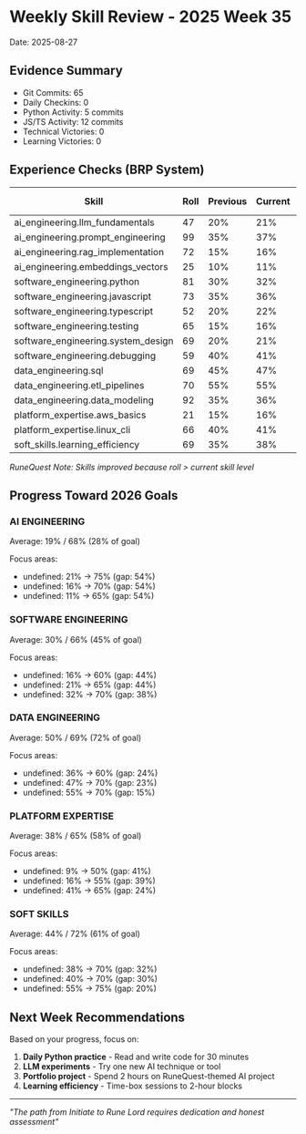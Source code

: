 # Weekly Skill Review - 2025 Week 35

Date: 2025-08-27

## Evidence Summary

- Git Commits: 65
- Daily Checkins: 0
- Python Activity: 5 commits
- JS/TS Activity: 12 commits
- Technical Victories: 0
- Learning Victories: 0

## Experience Checks (BRP System)

| Skill | Roll | Previous | Current | Improvement | Practice Hours |
|-------|------|----------|---------|-------------|----------------|
| ai_engineering.llm_fundamentals | 47 | 20% | 21% | +1 | 10h |
| ai_engineering.prompt_engineering | 99 | 35% | 37% | +2 | 15h |
| ai_engineering.rag_implementation | 72 | 15% | 16% | +1 | 2h |
| ai_engineering.embeddings_vectors | 25 | 10% | 11% | +1 | 1h |
| software_engineering.python | 81 | 30% | 32% | +2 | 10h |
| software_engineering.javascript | 73 | 35% | 36% | +1 | 24h |
| software_engineering.typescript | 52 | 20% | 22% | +2 | 24h |
| software_engineering.testing | 65 | 15% | 16% | +1 | 1h |
| software_engineering.system_design | 69 | 20% | 21% | +1 | 2h |
| software_engineering.debugging | 59 | 40% | 41% | +1 | 8h |
| data_engineering.sql | 69 | 45% | 47% | +2 | 10h |
| data_engineering.etl_pipelines | 70 | 55% | 55% | +0 | 15h |
| data_engineering.data_modeling | 92 | 35% | 36% | +1 | 3h |
| platform_expertise.aws_basics | 21 | 15% | 16% | +1 | 1h |
| platform_expertise.linux_cli | 66 | 40% | 41% | +1 | 15h |
| soft_skills.learning_efficiency | 69 | 35% | 38% | +3 | 15h |

*RuneQuest Note: Skills improved because roll > current skill level*

## Progress Toward 2026 Goals

### AI ENGINEERING
Average: 19% / 68% (28% of goal)

Focus areas:
- undefined: 21% → 75% (gap: 54%)
- undefined: 16% → 70% (gap: 54%)
- undefined: 11% → 65% (gap: 54%)

### SOFTWARE ENGINEERING
Average: 30% / 66% (45% of goal)

Focus areas:
- undefined: 16% → 60% (gap: 44%)
- undefined: 21% → 65% (gap: 44%)
- undefined: 32% → 70% (gap: 38%)

### DATA ENGINEERING
Average: 50% / 69% (72% of goal)

Focus areas:
- undefined: 36% → 60% (gap: 24%)
- undefined: 47% → 70% (gap: 23%)
- undefined: 55% → 70% (gap: 15%)

### PLATFORM EXPERTISE
Average: 38% / 65% (58% of goal)

Focus areas:
- undefined: 9% → 50% (gap: 41%)
- undefined: 16% → 55% (gap: 39%)
- undefined: 41% → 65% (gap: 24%)

### SOFT SKILLS
Average: 44% / 72% (61% of goal)

Focus areas:
- undefined: 38% → 70% (gap: 32%)
- undefined: 40% → 70% (gap: 30%)
- undefined: 55% → 75% (gap: 20%)

## Next Week Recommendations

Based on your progress, focus on:
1. **Daily Python practice** - Read and write code for 30 minutes
2. **LLM experiments** - Try one new AI technique or tool
3. **Portfolio project** - Spend 2 hours on RuneQuest-themed AI project
4. **Learning efficiency** - Time-box sessions to 2-hour blocks

---
*"The path from Initiate to Rune Lord requires dedication and honest assessment"*

